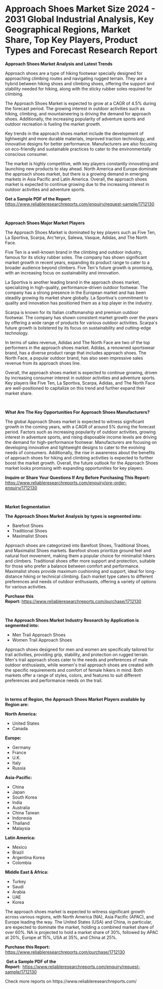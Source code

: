 <p><h1>Approach Shoes Market Size 2024 - 2031 Global Industrial Analysis, Key Geographical Regions, Market Share, Top Key Players, Product Types and Forecast Research Report</h1></p><p><strong>Approach Shoes Market Analysis and Latest Trends</strong></p>
<p><p>Approach shoes are a type of hiking footwear specially designed for approaching climbing routes and navigating rugged terrain. They are a hybrid between hiking shoes and climbing shoes, offering the support and stability needed for hiking, along with the sticky rubber soles required for climbing.</p><p>The Approach Shoes Market is expected to grow at a CAGR of 4.5% during the forecast period. The growing interest in outdoor activities such as hiking, climbing, and mountaineering is driving the demand for approach shoes. Additionally, the increasing popularity of adventure sports and outdoor recreation is fueling the market growth.</p><p>Key trends in the approach shoes market include the development of lightweight and more durable materials, improved traction technology, and innovative designs for better performance. Manufacturers are also focusing on eco-friendly and sustainable practices to cater to the environmentally conscious consumer.</p><p>The market is highly competitive, with key players constantly innovating and launching new products to stay ahead. North America and Europe dominate the approach shoes market, but there is a growing demand in emerging markets in Asia Pacific and Latin America. Overall, the approach shoes market is expected to continue growing due to the increasing interest in outdoor activities and adventure sports.</p></p>
<p><strong>Get a Sample PDF of the Report:&nbsp;</strong> <a href="https://www.reliableresearchreports.com/enquiry/request-sample/1712130">https://www.reliableresearchreports.com/enquiry/request-sample/1712130</a></p>
<p>&nbsp;</p>
<p><strong>Approach Shoes Major Market Players</strong></p>
<p><p>The Approach Shoes Market is dominated by key players such as Five Ten, La Sportiva, Scarpa, Arc'teryx, Salewa, Vasque, Adidas, and The North Face. </p><p>Five Ten is a well-known brand in the climbing and outdoor industry, famous for its sticky rubber soles. The company has shown significant market growth in recent years, expanding its product range to cater to a broader audience beyond climbers. Five Ten's future growth is promising, with an increasing focus on sustainability and innovation.</p><p>La Sportiva is another leading brand in the approach shoes market, specializing in high-quality, performance-driven outdoor footwear. The company has a strong presence in the European market and has been steadily growing its market share globally. La Sportiva's commitment to quality and innovation has positioned them as a top player in the industry.</p><p>Scarpa is known for its Italian craftsmanship and premium outdoor footwear. The company has shown consistent market growth over the years by offering a wide range of products for various outdoor activities. Scarpa's future growth is bolstered by its focus on sustainability and cutting-edge technology.</p><p>In terms of sales revenue, Adidas and The North Face are two of the top performers in the approach shoes market. Adidas, a renowned sportswear brand, has a diverse product range that includes approach shoes. The North Face, a popular outdoor brand, has also seen impressive sales revenue from its approach shoes line.</p><p>Overall, the approach shoes market is expected to continue growing, driven by increasing consumer interest in outdoor activities and adventure sports. Key players like Five Ten, La Sportiva, Scarpa, Adidas, and The North Face are well-positioned to capitalize on this trend and further expand their market share.</p></p>
<p>&nbsp;</p>
<p><strong>What Are The Key Opportunities For Approach Shoes Manufacturers?</strong></p>
<p><p>The global Approach Shoes market is expected to witness significant growth in the coming years, with a CAGR of around 5% during the forecast period. Factors such as increasing popularity of outdoor activities, growing interest in adventure sports, and rising disposable income levels are driving the demand for high-performance footwear. Manufacturers are focusing on developing innovative and lightweight designs to cater to the evolving needs of consumers. Additionally, the rise in awareness about the benefits of approach shoes for hiking and climbing activities is expected to further boost the market growth. Overall, the future outlook for the Approach Shoes market looks promising with expanding opportunities for key players.</p></p>
<p><strong>Inquire or Share Your Questions If Any Before Purchasing This Report:</strong> <a href="https://www.reliableresearchreports.com/enquiry/pre-order-enquiry/1712130">https://www.reliableresearchreports.com/enquiry/pre-order-enquiry/1712130</a></p>
<p>&nbsp;</p>
<p><strong>Market Segmentation</strong></p>
<p><strong>The Approach Shoes Market Analysis by types is segmented into:</strong></p>
<p><ul><li>Barefoot Shoes</li><li>Traditional Shoes</li><li>Maximalist Shoes</li></ul></p>
<p><p>Approach shoes are categorized into Barefoot Shoes, Traditional Shoes, and Maximalist Shoes markets. Barefoot shoes prioritize ground feel and natural foot movement, making them a popular choice for minimalist hikers and climbers. Traditional shoes offer more support and protection, suitable for those who prefer a balance between comfort and performance. Maximalist shoes provide maximum cushioning and support, ideal for long-distance hiking or technical climbing. Each market type caters to different preferences and needs of outdoor enthusiasts, offering a variety of options for various activities.</p></p>
<p><strong>Purchase this Report:&nbsp;</strong><a href="https://www.reliableresearchreports.com/purchase/1712130">https://www.reliableresearchreports.com/purchase/1712130</a></p>
<p>&nbsp;</p>
<p><strong>The Approach Shoes Market Industry Research by Application is segmented into:</strong></p>
<p><ul><li>Men Trail Approach Shoes</li><li>Women Trail Approach Shoes</li></ul></p>
<p><p>Approach shoes designed for men and women are specifically tailored for trail activities, providing grip, stability, and protection on rugged terrain. Men's trail approach shoes cater to the needs and preferences of male outdoor enthusiasts, while women's trail approach shoes are created with the specific requirements and comfort of female hikers in mind. Both markets offer a range of styles, colors, and features to suit different preferences and performance needs on the trail.</p></p>
<p>&nbsp;</p>
<p><strong>In terms of Region, the Approach Shoes Market Players available by Region are:</strong></p>
<p>
    <p> <strong> North America: </strong>
        <ul>
            <li>United States</li>
            <li>Canada</li>
        </ul>
        </p> 
    <p> <strong> Europe: </strong>
        <ul>
            <li>Germany</li>
            <li>France</li>
            <li>U.K.</li>
            <li>Italy</li>
            <li>Russia</li>
        </ul>
        </p> 
    <p> <strong> Asia-Pacific: </strong>
        <ul>
            <li>China</li>
            <li>Japan</li>
            <li>South Korea</li>
            <li>India</li>
            <li>Australia</li>
            <li>China Taiwan</li>
            <li>Indonesia</li>
            <li>Thailand</li>
            <li>Malaysia</li>
        </ul>
        </p> 
    <p> <strong> Latin America: </strong>
        <ul>
            <li>Mexico</li>
            <li>Brazil</li>
            <li>Argentina Korea</li>
            <li>Colombia</li>
        </ul>
        </p> 
    <p> <strong> Middle East & Africa: </strong>
        <ul>
            <li>Turkey</li>
            <li>Saudi</li>
            <li>Arabia</li>
            <li>UAE</li>
            <li>Korea</li>
        </ul>
    </p>
    </p>
<p><p>The approach shoes market is expected to witness significant growth across various regions, with North America (NA), Asia Pacific (APAC), and Europe leading the way. The United States (USA) and China, in particular, are expected to dominate the market, holding a combined market share of over 60%. NA is projected to hold a market share of 30%, followed by APAC at 20%, Europe at 15%, USA at 35%, and China at 25%.</p></p>
<p><strong>Purchase this Report: </strong><a href="https://www.reliableresearchreports.com/purchase/1712130">https://www.reliableresearchreports.com/purchase/1712130</a></p>
<p>&nbsp;<strong>Get a Sample PDF of the Report:&nbsp;&nbsp;</strong><a href="https://www.reliableresearchreports.com/enquiry/request-sample/1712130">https://www.reliableresearchreports.com/enquiry/request-sample/1712130</a></p>
<p><strong></strong></p>
<p>Check more reports on https://www.reliableresearchreports.com/</p>